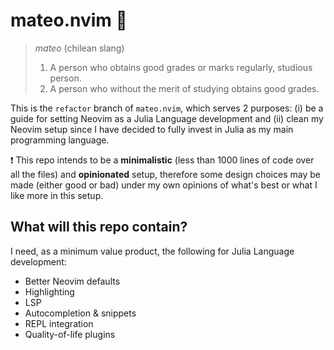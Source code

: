# mateo.nvim 🧠

> _mateo_ (chilean slang)
> 1. A person who obtains good grades or marks regularly, studious person.
> 2. A person who without the merit of studying obtains good grades.

This is the `refactor` branch of `mateo.nvim`, which serves 2 purposes: (i) be a guide for
setting Neovim as a Julia Language development and (ii) clean my Neovim setup since I have
decided to fully invest in Julia as my main programming language.

:exclamation: This repo intends to be a **minimalistic** (less than 1000 lines of code over all the
files) and **opinionated** setup, therefore some design choices may be made (either good or bad)
under my own opinions of what's best or what I like more in this setup.

## What will this repo contain?

I need, as a minimum value product, the following for Julia Language development:

- Better Neovim defaults
- Highlighting
- LSP
- Autocompletion & snippets
- REPL integration
- Quality-of-life plugins
